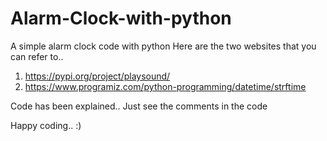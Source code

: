 # Alarm-Clock-with-python
A simple alarm clock code with python
Here are the two websites that you can refer to..
1. https://pypi.org/project/playsound/
2. https://www.programiz.com/python-programming/datetime/strftime

Code has been explained.. Just see the comments in the code

Happy coding.. :)
